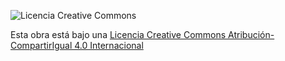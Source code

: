 ![Licencia Creative Commons](https://i.creativecommons.org/l/by-sa/4.0/88x31.png)

Esta obra está bajo una [Licencia Creative Commons Atribución-CompartirIgual 4.0 Internacional](http://creativecommons.org/licenses/by-sa/4.0/) 






